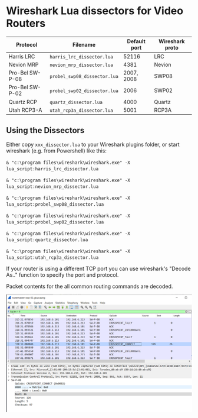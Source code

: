 # Wireshark Lua dissectors for Video Routers

| Protocol        | Filename                     | Default port | Wireshark proto |
| --------        | --------                     | ------------ | --------------- |
| Harris LRC      | `harris_lrc_dissector.lua`   | 52116        | LRC             |
| Nevion MRP      | `nevion_mrp_dissector.lua`   | 4381         | Nevion          |
| Pro-Bel SW-P-08 | `probel_swp08_dissector.lua` | 2007, 2008   | SWP08           |
| Pro-Bel SW-P-02 | `probel_swp02_dissector.lua` | 2006         | SWP02           |
| Quartz RCP      | `quartz_dissector.lua`       | 4000         | Quartz          |
| Utah RCP3-A     | `utah_rcp3a_dissector.lua`   | 5001         | RCP3A           |

## Using the Dissectors

Either copy `xxx_dissector.lua` to your Wireshark plugins folder, or start wireshark (e.g. from Powershell) like this:


`& "c:\program files\wireshark\wireshark.exe" -X lua_script:harris_lrc_dissector.lua`

`& "c:\program files\wireshark\wireshark.exe" -X lua_script:nevion_mrp_dissector.lua`

`& "c:\program files\wireshark\wireshark.exe" -X lua_script:probel_swp08_dissector.lua`

`& "c:\program files\wireshark\wireshark.exe" -X lua_script:probel_swp02_dissector.lua`

`& "c:\program files\wireshark\wireshark.exe" -X lua_script:quartz_dissector.lua`

`& "c:\program files\wireshark\wireshark.exe" -X lua_script:utah_rcp3a_dissector.lua`


If your router is using a different TCP port you can use wireshark's "Decode As.." function to specify the port and protocol.

Packet contents for the all common routing commands are decoded.

![Wireshark Screenshot](screenshot.png)

